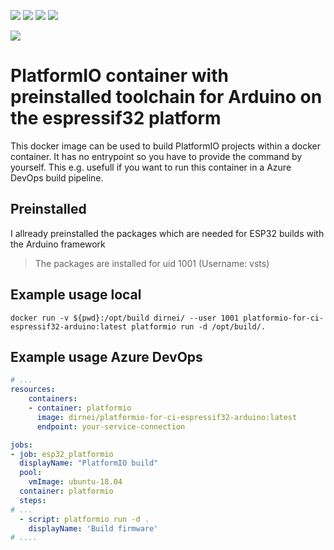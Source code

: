 [![](https://img.shields.io/docker/v/dirnei/platformio-for-ci-espressif32-arduino?style=for-the-badge)](https://cloud.docker.com/repository/docker/dirnei/platformio-for-ci-espressif32-arduino/ "View on Docker Hub")
[![](https://img.shields.io/docker/image-size/dirnei/platformio-for-ci-espressif32-arduino/latest?style=for-the-badge)](https://cloud.docker.com/repository/docker/dirnei/platformio-for-ci-espressif32-arduino/ "View on Docker Hub")
[![](https://img.shields.io/docker/pulls/dirnei/platformio-for-ci-espressif32-arduino?style=for-the-badge)](https://cloud.docker.com/repository/docker/dirnei/platformio-for-ci-espressif32-arduino/ "View on Docker Hub")
[![](https://img.shields.io/github/license/dirnei/platformio-docker-for-ci-espressif32-arduino?style=for-the-badge)](https://github.com/Dirnei/platformio-docker-for-ci-espressif32-arduino/blob/master/LICENSE "View License")

[![](https://img.shields.io/badge/BASE%20IMAGE-Andreas_Huber_\\%20_platformio_for_ci-green?style=for-the-badge)](https://github.com/Andreas-Huber/platformio-docker-for-ci "View Base Image")

# PlatformIO container with preinstalled toolchain for Arduino on the espressif32 platform

This docker image can be used to build PlatformIO projects within a docker container. It has no entrypoint so you have to provide the command by yourself. This e.g. usefull if you want to run this container in a Azure DevOps build pipeline.

## Preinstalled 

I allready preinstalled the packages which are needed for ESP32 builds with the Arduino framework

> The packages are installed for uid 1001 (Username: vsts)

## Example usage local

```docker
docker run -v ${pwd}:/opt/build dirnei/ --user 1001 platformio-for-ci-espressif32-arduino:latest platformio run -d /opt/build/.
```

## Example usage Azure DevOps
```yml
# ...
resources:
    containers:
    - container: platformio
      image: dirnei/platformio-for-ci-espressif32-arduino:latest
      endpoint: your-service-connection

jobs:
- job: esp32_platformio
  displayName: "PlatformIO build"
  pool:
    vmImage: ubuntu-18.04
  container: platformio
  steps:
# ...
  - script: platformio run -d .
    displayName: 'Build firmware'
# ....
```